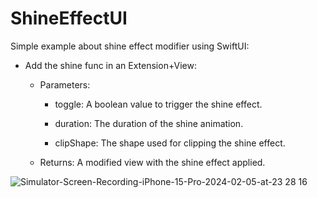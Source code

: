 # ShineEffectUI

Simple example about shine effect modifier using SwiftUI:

- Add the shine func in an Extension+View:
  
    - Parameters:
  
       - toggle: A boolean value to trigger the shine effect.
  
       - duration: The duration of the shine animation.
  
      - clipShape: The shape used for clipping the shine effect.
  
    - Returns: A modified view with the shine effect applied.

![Simulator-Screen-Recording-iPhone-15-Pro-2024-02-05-at-23 28 16](https://github.com/EstrHuP/ShineEffectUI/assets/75578645/9a12d407-2f20-43db-bcf3-cd3fb10ef8c8)
